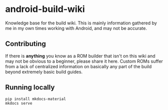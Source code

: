 # android-build-wiki

Knowledge base for the build wiki. This is mainly information gathered by me in my own times working with Android, and may not be accurate. 

## Contributing

If there is **anything** you know as a ROM builder that isn't on this wiki and may not be obvious to a beginner, please share it here. Custom ROMs suffer from a lack of centralized information on basically any part of the build beyond extremely basic build guides.

## Running locally

```
pip install mkdocs-material
mkdocs serve
```
